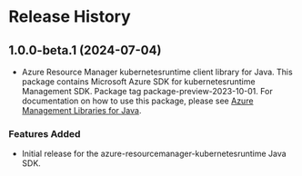 # Release History

## 1.0.0-beta.1 (2024-07-04)

- Azure Resource Manager kubernetesruntime client library for Java. This package contains Microsoft Azure SDK for kubernetesruntime Management SDK.  Package tag package-preview-2023-10-01. For documentation on how to use this package, please see [Azure Management Libraries for Java](https://aka.ms/azsdk/java/mgmt).
### Features Added

- Initial release for the azure-resourcemanager-kubernetesruntime Java SDK.
